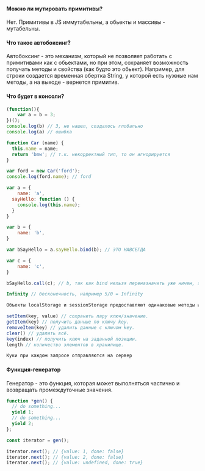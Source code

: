 #### Можно ли мутировать примитивы?
Нет. Примитивы в JS иммутабельны, а обьекты и массивы - мутабельны.

#### Что такое автобоксинг?
Автобоксинг - это механизм, который не позволяет работать с примитивами как с обьектами, но при этом, сохраняет возможность получать методы и свойства (как будто это обьект). Например, для строки создается временная обертка String, у которой есть нужные нам методы, а на выходе - вернется примитив.

#### Что будет в консоли?
```js
(function(){	
    var a = b = 3;
})();
console.log(b) // 3, не нашел, создалось глобально
console.log(a) // ошибка
```
```js
function Car (name) {
  this.name = name;
  return 'bmw'; // т.к. некорректный тип, то он игнорируется
}

var ford = new Car('ford'); 
console.log(ford.name); // ford
```
```js
var a = {
	name: 'a',
  sayHello: function () {
  	console.log(this.name);
  }
}

var b = {
	name: 'b',
}

var bSayHello = a.sayHello.bind(b); // ЭТО НАВСЕГДА

var c = {
	name: 'c',
}

bSayHello.call(c); // b, так как bind нельзя переназначить уже ничем, это делается ЕДИНОЖДЫ И НАВСЕГДА
```
```js
Infinity // бесконечность, например 5/0 = Infinity 
```
```js
Объекты localStorage и sessionStorage предоставляют одинаковые методы и свойства:

setItem(key, value) // сохранить пару ключ/значение.
getItem(key) // получить данные по ключу key.
removeItem(key) // удалить данные с ключом key.
clear() // удалить всё.
key(index) // получить ключ на заданной позиции.
length // количество элементов в хранилище.

Куки при каждом запросе отправляются на сервер
```

#### Функция-генератор 
Генератор - это функция, которая может выполняться частично и возвращать промеждуточные значения.
```js
function *gen() {
  // do something...
  yield 1;
  // do something...
  yield 2;
};

const iterator = gen();

iterator.next(); // {value: 1, done: false}
iterator.next(); // {value: 2, done: false}
iterator.next(); // {value: undefined, done: true}
```